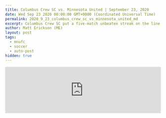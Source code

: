 ```yaml
---
title: Columbus Crew SC vs. Minnesota United | September 23, 2020
date: Wed Sep 23 2020 00:00:00 GMT+0000 (Coordinated Universal Time)
permalink: 2020_9_23_columbus_crew_sc_vs_minnesota_united_md
excerpt: Columbus Crew SC put a five-match unbeaten streak on the line when they host Minnesota United at MAPFRE Stadium Wednesday night.
author: Matt Erickson (ME)
layout: post
tags:
  - mnufc
  - soccer
  - auto-post
hidden: true
---
```

<div class='soccer-video-wrapper'>
    <iframe class='soccer-video' width='100%' height='auto' frameborder='0' allowfullscreen src='https://www.mnufc.com/iframe-video?brightcove_id=6193994805001&brightcove_player_id=default&brightcove_account_id=5534894110001'></iframe>
  </div>